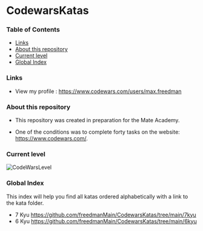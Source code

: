 # CodewarsKatas

### Table of Contents
- [Links](#links)
- [About this repository](#about-this-repository)
- [Current level](#current-level)
- [Global Index](#global-index)

### Links
- View my profile : https://www.codewars.com/users/max.freedman
### About this repository
- This repository was created in preparation for the Mate Academy. 
* One of the conditions was to complete forty tasks on the website: https://www.codewars.com/.
 
### Current level
![CodeWarsLevel](https://www.codewars.com/users/max.freedman/badges/large)

### Global Index
  This index will help you find all katas ordered alphabetically with a link to the kata folder.
  - 7 Kyu https://github.com/freedmanMain/CodewarsKatas/tree/main/7kyu
  - 6 Kyu https://github.com/freedmanMain/CodewarsKatas/tree/main/6kyu
